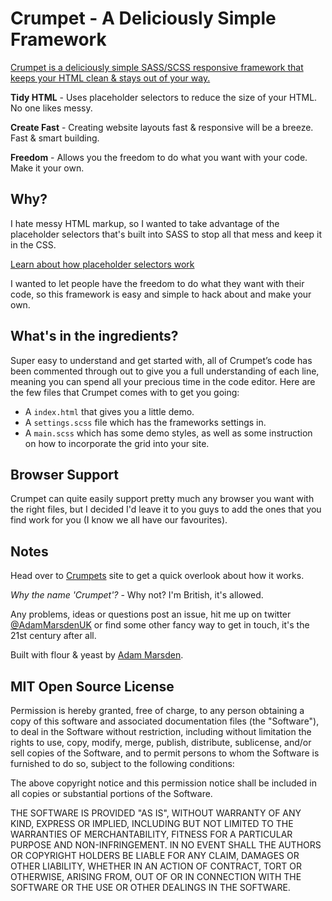 # Crumpet - A Deliciously Simple Framework
[Crumpet is a deliciously simple SASS/SCSS responsive framework that keeps your HTML clean & stays out of your way.](http://suitedpixel.com/crumpet/)

**Tidy HTML** - Uses placeholder selectors to reduce the size of your HTML. No one likes messy.

**Create Fast** - Creating website layouts fast & responsive will be a breeze. Fast & smart building.

**Freedom** - Allows you the freedom to do what you want with your code. Make it your own.

## Why?

I hate messy HTML markup, so I wanted to take advantage of the placeholder selectors that's built into SASS to stop all that mess and keep it in the CSS.

[Learn about how placeholder selectors work](http://thesassway.com/intermediate/understanding-placeholder-selectors)

I wanted to let people have the freedom to do what they want with their code, so this framework is easy and simple to hack about and make your own.

## What's in the ingredients?

Super easy to understand and get started with, all of Crumpet’s code has been commented through out to give you a full understanding of each line, meaning you can spend all your precious time in the code editor. Here are the few files that Crumpet comes with to get you going:

* A `index.html` that gives you a little demo.
* A `settings.scss` file which has the frameworks settings in.
* A `main.scss` which has some demo styles, as well as some instruction on how to incorporate the grid into your site.

## Browser Support

Crumpet can quite easily support pretty much any browser you want with the right files, but I decided I'd leave it to you guys to add the ones that you find work for you (I know we all have our favourites).

## Notes

Head over to [Crumpets](http://suitedpixel.com/crumpet/) site to get a quick overlook about how it works.

*Why the name 'Crumpet'?* - Why not? I'm British, it's allowed.

Any problems, ideas or questions post an issue, hit me up on twitter [@AdamMarsdenUK](https://twitter.com/AdamMarsdenUK) or find some other fancy way to get in touch, it's the 21st century after all.

Built with flour & yeast by [Adam Marsden](http://adam-marsden.co.uk).

## MIT Open Source License

Permission is hereby granted, free of charge, to any person obtaining a copy of this software and associated documentation files (the "Software"), to deal in the Software without restriction, including without limitation the rights to use, copy, modify, merge, publish, distribute, sublicense, and/or sell copies of the Software, and to permit persons to whom the Software is furnished to do so, subject to the following conditions:

The above copyright notice and this permission notice shall be included in all copies or substantial portions of the Software.

THE SOFTWARE IS PROVIDED "AS IS", WITHOUT WARRANTY OF ANY KIND, EXPRESS OR IMPLIED, INCLUDING BUT NOT LIMITED TO THE WARRANTIES OF MERCHANTABILITY, FITNESS FOR A PARTICULAR PURPOSE AND NON-INFRINGEMENT. IN NO EVENT SHALL THE AUTHORS OR COPYRIGHT HOLDERS BE LIABLE FOR ANY CLAIM, DAMAGES OR OTHER LIABILITY, WHETHER IN AN ACTION OF CONTRACT, TORT OR OTHERWISE, ARISING FROM, OUT OF OR IN CONNECTION WITH THE SOFTWARE OR THE USE OR OTHER DEALINGS IN THE SOFTWARE.
